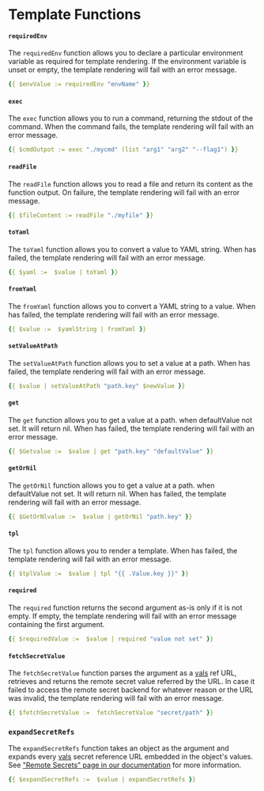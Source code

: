 # Template Functions

#### `requiredEnv` 
The `requiredEnv` function allows you to declare a particular environment variable as required for template rendering.
If the environment variable is unset or empty, the template rendering will fail with an error message.

```yaml
{{ $envValue := requiredEnv "envName" }}
```

#### `exec`
The `exec` function allows you to run a command, returning the stdout of the command. When the command fails, the template rendering will fail with an error message.

```yaml
{{ $cmdOutpot := exec "./mycmd" (list "arg1" "arg2" "--flag1") }}
```

#### `readFile`
The `readFile` function allows you to read a file and return its content as the function output. On failure, the template rendering will fail with an error message.

```yaml
{{ $fileContent := readFile "./myfile" }}
```

#### `toYaml`
The `toYaml` function allows you to convert a value to YAML string. When has failed, the template rendering will fail with an error message.

```yaml
{{ $yaml :=  $value | toYaml }}
```

#### `fromYaml`
The `fromYaml` function allows you to convert a YAML string to a value. When has failed, the template rendering will fail with an error message.

```yaml
{{ $value :=  $yamlString | fromYaml }}
```

#### `setValueAtPath`
The `setValueAtPath` function allows you to set a value at a path. When has failed, the template rendering will fail with an error message.

```yaml
{{ $value | setValueAtPath "path.key" $newValue }}
```

#### `get`
The `get` function allows you to get a value at a path. when defaultValue not set. It will return nil. When has failed, the template rendering will fail with an error message.

```yaml
{{ $Getvalue :=  $value | get "path.key" "defaultValue" }}
```

#### `getOrNil`
The `getOrNil` function allows you to get a value at a path. when defaultValue not set. It will return nil. When has failed, the template rendering will fail with an error message.

```yaml
{{ $GetOrNlvalue :=  $value | getOrNil "path.key" }}
```

#### `tpl`
The `tpl` function allows you to render a template. When has failed, the template rendering will fail with an error message.

```yaml
{{ $tplValue :=  $value | tpl "{{ .Value.key }}" }}
```

#### `required`
The `required` function returns the second argument as-is only if it is not empty. If empty, the template rendering will fail with an error message containing the first argument.

```yaml
{{ $requiredValue :=  $value | required "value not set" }}
```

#### `fetchSecretValue`
The `fetchSecretValue` function parses the argument as a [vals](https://github.com/variantdev/vals) ref URL, retrieves and returns the remote secret value referred by the URL. In case it failed to access the remote secret backend for whatever reason or the URL was invalid, the template rendering will fail with an error message.

```yaml
{{ $fetchSecretValue :=  fetchSecretValue "secret/path" }}
```

### `expandSecretRefs`
The `expandSecretRefs` function takes an object as the argument and expands every [vals](https://github.com/variantdev/vals) secret reference URL embedded in the object's values. See ["Remote Secrets" page in our documentation](./templating_funcs.md) for more information.

```yaml
{{ $expandSecretRefs :=  $value | expandSecretRefs }}
```
